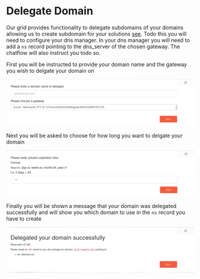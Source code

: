 # Delegate Domain

Our grid provides functionality to delegate subdomains of your domains allowing us to create subdomain for your solutions [see](solution_expose.md).
Todo this you will need to configure your dns manager. In your dns manager you will need to add a `ns` record pointing to the dns_server of the chosen gateway.
The chatflow will also instruct you todo so.

First you will be instructed to provide your domain name and the gateway you wish to delgate your domain on

![Choose Domain](./img/choose_domain.png)

Next you will be asked to choose for how long you want to delgate your domain

![Expiration](./img/reservation_domain_delegation.png)

Finally you will be shown a message that your domain was delegated successfully and will show you which domain to use in the `ns` record you have to create

![Success](./img/domain_delegation_success.png)
